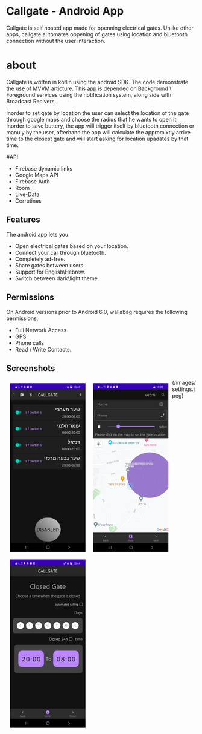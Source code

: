 # Callgate - Android App
Callgate is self hosted app made for openning electrical gates.
Unlike other apps, callgate automates oppening of gates using location and bluetooth connection without the user interaction.

# about
Callgate is written in kotlin using the android SDK.
The code demonstrate the use of MVVM articture.
This app is depended on Background \ Foreground services using the notification system, along side with Broadcast Recivers.

Inorder to set gate by location the user can select the location of the gate through google maps and choose the radius that he wants to open it.
Inorder to save buttery, the app will trigger itself by bluetooth connection or manuly by the user, afterhand the app will calculate the appromixtly arrive time to the closest gate and will start asking for location upadates by that time.





#API
- Firebase dynamic links
- Google Maps API
- Firebase Auth
- Room
- Live-Data
- Corrutines



## Features

The android app lets you:
- Open electrical gates based on your location.
- Connect your car through bluetooth.
- Completely ad-free.
- Share gates between users.
- Support for English\Hebrew.
- Switch between dark\light theme.

## Permissions
On Android versions prior to Android 6.0, wallabag requires the following permissions:
- Full Network Access.
- GPS
- Phone calls
- Read \ Write Contacts.


## Screenshots
[<img src="/images/main.jpeg" align="left"
width="200"
    hspace="10" vspace="10">](/images/main.jpeg)

<img src="/images/maps activity.jpeg" align="left"
width="200"
    hspace="10" vspace="10">

<img src="/images/settings.jpeg" align="left"
width="200"
    hspace="10" vspace="10">(/images/settings.jpeg)





